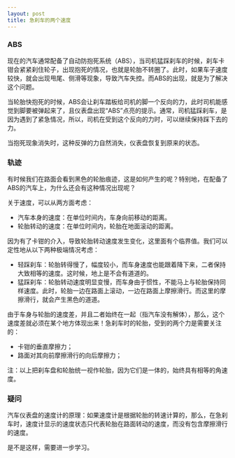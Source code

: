 ```yaml
---
layout: post
title: 急刹车的两个速度
---
```


### ABS

现在的汽车通常配备了自动防抱死系统（ABS），当司机猛踩刹车的时候，刹车卡钳会紧紧刹住轮子，出现抱死的情况，也就是轮胎不转圈了。此时，如果车子速度较快，就会出现甩尾、侧滑等现象，导致汽车失控。而ABS的出现，就是为了解决这个问题。

当轮胎快抱死的时候，ABS会让刹车踏板给司机的脚一个反向的力，此时司机能感觉到脚要被弹起来了，且仪表盘出现“ABS”点亮的提示。通常，司机猛踩刹车，是因为遇到了紧急情况，所以，司机在受到这个反向的力时，可以继续保持踩下去的力。

当抱死现象消失时，这种反弹的力自然消失，仪表盘恢复到原来的状态。

### 轨迹

有时候我们在路面会看到黑色的轮胎痕迹，这是如何产生的呢？特别地，在配备了ABS的汽车上，为什么还会有这种情况出现呢？

关于速度，可以从两方面考虑：

* 汽车本身的速度：在单位时间内，车身向前移动的距离。
* 轮胎转动的速度：在单位时间内，轮胎在地面滚动的距离。

因为有了卡钳的介入，导致轮胎转动速度发生变化，这里面有个临界值。我们可以定性地从以下两种极端情况考虑：

* 轻踩刹车：轮胎转得慢了，幅度较小，而车身速度也能跟着降下来，二者保持大致相等的速度。这时候，地上是不会有道道的。
* 猛踩刹车：轮胎转动速度明显变慢，而车身由于惯性，不能马上与轮胎保持同样速度。此时，轮胎一边在路面上滚动，一边在路面上摩擦滑行。而这里的摩擦滑行，就会产生黑色的道道。

由于车身与轮胎的速度差，并且二者始终在一起（指汽车没有解体），那么，这个速度差就必须在某个地方体现出来！急刹车时的轮胎，受到的两个力是需要关注的：

* 卡钳的垂直摩擦力；
* 路面对其向前摩擦滑行的向后摩擦力；

注：以上把刹车盘和轮胎统一视作轮胎，因为它们是一体的，始终具有相等的角速度。

### 疑问

汽车仪表盘的速度计的原理：如果速度计是根据轮胎的转速计算的，那么，在急刹车时，速度计显示的速度状态只代表轮胎在路面转动的速度，而没有包含摩擦滑行的速度。

是不是这样，需要进一步学习。

